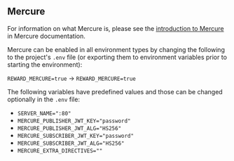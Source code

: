 ## Mercure

For information on what Mercure is, please see the [introduction to Mercure](https://mercure.rocks/docs/mercure) in
Mercure documentation.

Mercure can be enabled in all environment types by changing the following to the project's `.env` file (or exporting
them to environment variables prior to starting the environment):

`REWARD_MERCURE=true` -> `REWARD_MERCURE=true`

The following variables have predefined values and those can be changed optionally in the `.env` file:

* `SERVER_NAME=":80"`
* `MERCURE_PUBLISHER_JWT_KEY="password"`
* `MERCURE_PUBLISHER_JWT_ALG="HS256"`
* `MERCURE_SUBSCRIBER_JWT_KEY="password"`
* `MERCURE_SUBSCRIBER_JWT_ALG="HS256"`
* `MERCURE_EXTRA_DIRECTIVES=""`
